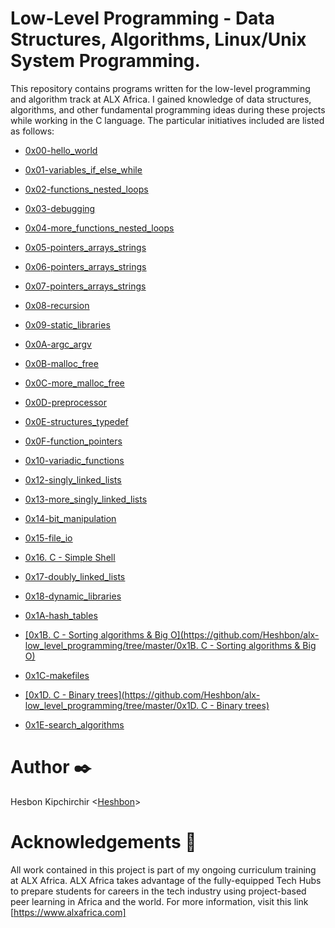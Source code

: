 # Low-Level Programming - Data Structures, Algorithms, Linux/Unix System Programming.


This repository contains programs written for the low-level programming and algorithm track at ALX Africa. I gained knowledge of data structures, algorithms, and other fundamental programming ideas during these projects while working in the C language. The particular initiatives included are listed as follows:

  + <u>[0x00-hello_world](https://github.com/Heshbon/alx-low_level_programming/tree/master/0x00-hello_world)</u>

  + <u>[0x01-variables_if_else_while](https://github.com/Heshbon/alx-low_level_programming/tree/master/0x01-variables_if_else_while)</u>

  + <u>[0x02-functions_nested_loops](https://github.com/Heshbon/alx-low_level_programming/tree/master/0x02-functions_nested_loops)</u>

  + <u>[0x03-debugging](https://github.com/Heshbon/alx-low_level_programming/tree/master/0x03-debugging)</u>

  + <u>[0x04-more_functions_nested_loops](https://github.com/Heshbon/alx-low_level_programming/tree/master/0x04-more_functions_nested_loops)</u>

  + <u>[0x05-pointers_arrays_strings](https://github.com/Heshbon/alx-low_level_programming/tree/master/0x05-pointers_arrays_strings)</u>

  + <u>[0x06-pointers_arrays_strings](https://github.com/Heshbon/alx-low_level_programming/tree/master/0x06-pointers_arrays_strings)</u>

  + <u>[0x07-pointers_arrays_strings](https://github.com/Heshbon/alx-low_level_programming/tree/master/0x07-pointers_arrays_strings)</u>

  + <u>[0x08-recursion](https://github.com/Heshbon/alx-low_level_programming/tree/master/0x08-recursion)</u>

  + <u>[0x09-static_libraries](https://github.com/Heshbon/alx-low_level_programming/tree/master/0x09-static_libraries)</u>

  + <u>[0x0A-argc_argv](https://github.com/Heshbon/alx-low_level_programming/tree/master/0x0A-argc_argv)</u>

  + <u>[0x0B-malloc_free](https://github.com/Heshbon/alx-low_level_programming/tree/master/0x0B-malloc_free)</u>

  + <u>[0x0C-more_malloc_free](https://github.com/Heshbon/alx-low_level_programming/tree/master/0x0C-more_malloc_free)</u>

  + <u>[0x0D-preprocessor](https://github.com/Heshbon/alx-low_level_programming/tree/master/0x0D-preprocessor)</u>

  + <u>[0x0E-structures_typedef](https://github.com/Heshbon/alx-low_level_programming/tree/master/0x0E-structures_typedef)</u>

  + <u>[0x0F-function_pointers](https://github.com/Heshbon/alx-low_level_programming/tree/master/0x0F-function_pointers)</u>

  + <u>[0x10-variadic_functions](https://github.com/Heshbon/alx-low_level_programming/tree/master/0x10-variadic_functions)</u>

  + <u>[0x12-singly_linked_lists](https://github.com/Heshbon/alx-low_level_programming/tree/master/0x12-singly_linked_lists)</u>

  + <u>[0x13-more_singly_linked_lists](https://github.com/Heshbon/alx-low_level_programming/tree/master/0x13-more_singly_linked_lists)</u>

  + <u>[0x14-bit_manipulation](https://github.com/Heshbon/alx-low_level_programming/tree/master/0x14-bit_manipulation)</u>

  + <u>[0x15-file_io](https://github.com/Heshbon/alx-low_level_programming/tree/master/0x15-file_io)</u>

  + <u>[0x16. C - Simple Shell](https://github.com/Heshbon/simple_shell)</u>

  + <u>[0x17-doubly_linked_lists](https://github.com/Heshbon/alx-low_level_programming/tree/master/0x17-doubly_linked_lists)</u>

  + <u>[0x18-dynamic_libraries](https://github.com/Heshbon/alx-low_level_programming/tree/master/0x18-dynamic_libraries)</u>

  + <u>[0x1A-hash_tables](https://github.com/Heshbon/alx-low_level_programming/tree/master/0x1A-hash_tables)</u>

  + <u>[0x1B. C - Sorting algorithms & Big O](https://github.com/Heshbon/alx-low_level_programming/tree/master/0x1B. C - Sorting algorithms & Big O)</u>

  + <u>[0x1C-makefiles](https://github.com/Heshbon/alx-low_level_programming/tree/master/0x1C-makefiles)</u>

  + <u>[0x1D. C - Binary trees](https://github.com/Heshbon/alx-low_level_programming/tree/master/0x1D. C - Binary trees)</u>

  + <u>[0x1E-search_algorithms](https://github.com/Heshbon/alx-low_level_programming/tree/master/0x1E-search_algorithms)</u>


# Author ✒️

Hesbon Kipchirchir <[Heshbon](https://github.com/Heshbon)>


# Acknowledgements 🙏

All work contained in this project is part of my ongoing curriculum training at ALX Africa. ALX Africa takes advantage of the fully-equipped Tech Hubs to prepare students for careers in the tech industry using project-based peer learning in Africa and the world. For more information, visit this link <u>[https://www.alxafrica.com]</u>
